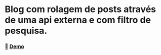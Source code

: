 # Blog com rolagem de posts através de uma api externa e com filtro de pesquisa.

### 👾 [Demo](https://scrollandfilterblog.netlify.app/)
